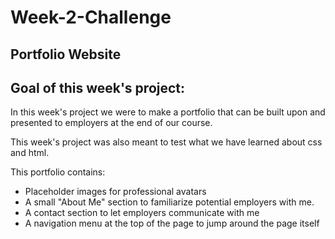 # Week-2-Challenge

## Portfolio Website

## Goal of this week's project:

In this week's project we were to make a portfolio that can be built upon and presented to employers at the end of our course.

This week's project was also meant to test what we have learned about css and html. 

This portfolio contains: 

- Placeholder images for professional avatars
- A small "About Me" section to familiarize potential employers with me. 
- A contact section to let employers communicate with me
- A navigation menu at the top of the page to jump around the page itself
